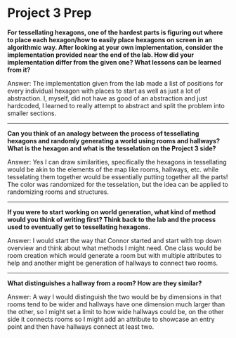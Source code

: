 # Project 3 Prep

**For tessellating hexagons, one of the hardest parts is figuring out where to place each hexagon/how to easily place hexagons on screen in an algorithmic way.
After looking at your own implementation, consider the implementation provided near the end of the lab.
How did your implementation differ from the given one? What lessons can be learned from it?**

Answer: The implementation given from the lab made a list of positions for every individual hexagon with places to start as well as just a lot of abstraction. I, myself, did not have as good of an abstraction and just hardcoded, I learned to really attempt to abstract and split the problem into smaller sections.

-----

**Can you think of an analogy between the process of tessellating hexagons and randomly generating a world using rooms and hallways?
What is the hexagon and what is the tesselation on the Project 3 side?**

Answer: Yes I can draw similarities, specifically the hexagons in tessellating would be akin to the elements of the map like rooms, hallways, etc. while tesselating them together would be essentially putting together all the parts! The color was randomized for the tesselation, but the idea can be applied to randomizing rooms and structures.

-----
**If you were to start working on world generation, what kind of method would you think of writing first? 
Think back to the lab and the process used to eventually get to tessellating hexagons.**

Answer: I would start the way that Connor started and start with top down overview and think about what methods I might need. One class would be room creation which would generate a room but with multiple attributes to help and another might be generation of hallways to connect two rooms.

-----
**What distinguishes a hallway from a room? How are they similar?**

Answer: A way I would distinguish the two would be by dimensions in that rooms tend to be wider and hallways have one dimension much larger than the other, so I might set a limit to how wide hallways could be, on the other side it connects rooms so I might add an attribute to showcase an entry point and then have hallways connect at least two.
